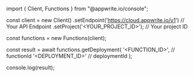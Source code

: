 import { Client, Functions } from "@appwrite.io/console";

const client = new Client()
    .setEndpoint('https://cloud.appwrite.io/v1') // Your API Endpoint
    .setProject('<YOUR_PROJECT_ID>'); // Your project ID

const functions = new Functions(client);

const result = await functions.getDeployment(
    '<FUNCTION_ID>', // functionId
    '<DEPLOYMENT_ID>' // deploymentId
);

console.log(result);
